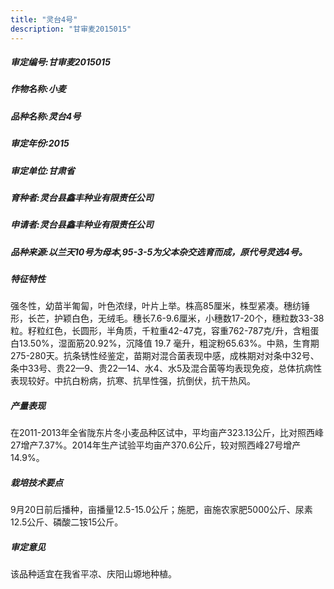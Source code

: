 ```yaml
---
title: "灵台4号"
description: "甘审麦2015015"
---
```

##### 审定编号:甘审麦2015015

##### 作物名称:小麦

##### 品种名称:灵台4号

##### 审定年份:2015

##### 审定单位:甘肃省

##### 育种者:灵台县鑫丰种业有限责任公司

##### 申请者:灵台县鑫丰种业有限责任公司

##### 品种来源:以兰天10号为母本,95-3-5为父本杂交选育而成，原代号灵选4号。

##### 特征特性
强冬性，幼苗半匍匐，叶色浓绿，叶片上举。株高85厘米，株型紧凑。穗纺锤形，长芒，护颖白色，无绒毛。穗长7.6-9.6厘米，小穗数17-20个，穗粒数33-38粒。籽粒红色，长圆形，半角质，千粒重42-47克，容重762-787克/升，含粗蛋白13.50%，湿面筋20.92%，沉降值 19.7 毫升，粗淀粉65.63%。中熟，生育期275-280天。抗条锈性经鉴定，苗期对混合菌表现中感，成株期对对条中32号、条中33号、贵22—9、贵22—14、水4、水5及混合菌等均表现免疫，总体抗病性表现较好。中抗白粉病，抗寒、抗旱性强，抗倒伏，抗干热风。

##### 产量表现
在2011-2013年全省陇东片冬小麦品种区试中，平均亩产323.13公斤，比对照西峰27增产7.37%。2014年生产试验平均亩产370.6公斤，较对照西峰27号增产14.9%。

##### 栽培技术要点
9月20日前后播种，亩播量12.5-15.0公斤；施肥，亩施农家肥5000公斤、尿素12.5公斤、磷酸二铵15公斤。

##### 审定意见
该品种适宜在我省平凉、庆阳山塬地种植。
